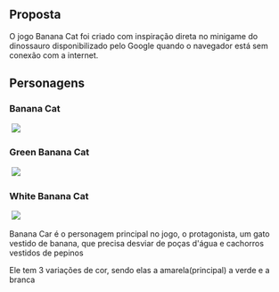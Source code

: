 ## Proposta
<p>O jogo Banana Cat foi criado com inspiração direta no minigame do dinossauro disponibilizado pelo Google quando o navegador está sem conexão com a internet.</p>

## Personagens
<h3> Banana Cat </h3>
<image> <img src="https://raw.githubusercontent.com/susuu25/BananaCatDJW/refs/heads/main/imagens/gato%20amarelo.png"> </image>
<h3>Green Banana Cat </h3>
<image> <img src="https://raw.githubusercontent.com/susuu25/BananaCatDJW/refs/heads/main/imagens/gato%20verde.png"> </image>
<h3>White Banana Cat</h3>
<image> <img src="https://raw.githubusercontent.com/susuu25/BananaCatDJW/refs/heads/main/imagens/gato%20branco.png"> </image>
<p>Banana Car é o personagem principal no jogo, o protagonista, um gato vestido de banana, que precisa desviar de poças d'água e cachorros vestidos de pepinos</p>
<p>Ele tem 3 variações de cor, sendo elas a amarela(principal) a verde e a branca</p>
